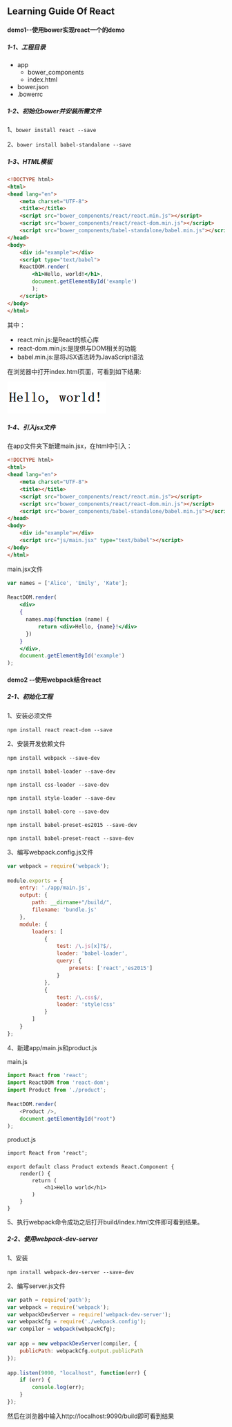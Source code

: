 ## Learning Guide Of React

#### demo1--使用bower实现react一个的demo

##### 1-1、工程目录
* app
	* bower_components
	* index.html
* bower.json
* .bowerrc

##### 1-2、初始化bower并安装所需文件
1、`bower install react --save`

2、`bower install babel-standalone --save`

##### 1-3、HTML模板
```html
<!DOCTYPE html>
<html>
<head lang="en">
    <meta charset="UTF-8">
    <title></title>
    <script src="bower_components/react/react.min.js"></script>
    <script src="bower_components/react/react-dom.min.js"></script>
    <script src="bower_components/babel-standalone/babel.min.js"></script>
</head>
<body>
    <div id="example"></div>
    <script type="text/babel">
    ReactDOM.render(
        <h1>Hello, world!</h1>,
        document.getElementById('example')
        );
    </script>
</body>
</html>
```

其中：

* react.min.js:是React的核心库
* react-dom.min.js:是提供与DOM相关的功能
* babel.min.js:是将JSX语法转为JavaScript语法

在浏览器中打开index.html页面，可看到如下结果:

![](images/demo1-helloword.png)

##### 1-4、引入jsx文件
在app文件夹下新建main.jsx，在html中引入：
```html
<!DOCTYPE html>
<html>
<head lang="en">
    <meta charset="UTF-8">
    <title></title>
    <script src="bower_components/react/react.min.js"></script>
    <script src="bower_components/react/react-dom.min.js"></script>
    <script src="bower_components/babel-standalone/babel.min.js"></script>
</head>
<body>
    <div id="example"></div>
    <script src="js/main.jsx" type="text/babel"></script>
</body>
</html>
```

main.jsx文件

```jsx
var names = ['Alice', 'Emily', 'Kate'];

ReactDOM.render(
    <div>
  	{
      names.map(function (name) {
          return <div>Hello, {name}!</div>
      })
    }
    </div>,
    document.getElementById('example')
);
```
#### demo2 --使用webpack结合react

##### 2-1、初始化工程
1、安装必须文件

`npm install react react-dom --save`

2、安装开发依赖文件

`npm install webpack --save-dev`

`npm install babel-loader --save-dev`

`npm install css-loader --save-dev`

`npm install style-loader --save-dev`

`npm install babel-core --save-dev`

`npm install babel-preset-es2015 --save-dev`

`npm install babel-preset-react --save-dev`

3、编写webpack.config.js文件

```js
var webpack = require('webpack');

module.exports = {
    entry: './app/main.js',
    output: {
        path: __dirname+"/build/",
        filename: 'bundle.js'
    },
    module: {
        loaders: [
            {
                test: /\.js[x]?$/,
                loader: 'babel-loader',
                query: {
                    presets: ['react','es2015']
                }
            },
            {
                test: /\.css$/,
                loader: 'style!css'
            }
        ]
    }
};
```
4、新建app/main.js和product.js

main.js

```js
import React from 'react';
import ReactDOM from 'react-dom';
import Product from './product';

ReactDOM.render(
    <Product />,
    document.getElementById("root")
);
```

product.js

```
import React from 'react';

export default class Product extends React.Component {
    render() {
        return (
            <h1>Hello world</h1>
        )
    }
}
```

5、执行webpack命令成功之后打开build/index.html文件即可看到结果。

##### 2-2、使用webpack-dev-server
1、安装

`npm install webpack-dev-server --save-dev`

2、编写server.js文件

```js
var path = require('path');
var webpack = require('webpack');
var webpackDevServer = require('webpack-dev-server');
var webpackCfg = require('./webpack.config');
var compiler = webpack(webpackCfg);

var app = new webpackDevServer(compiler, {
    publicPath: webpackCfg.output.publicPath
});

app.listen(9090, "localhost", function(err) {
    if (err) {
        console.log(err);
    }
});
```

然后在浏览器中输入http://localhost:9090/build即可看到结果
